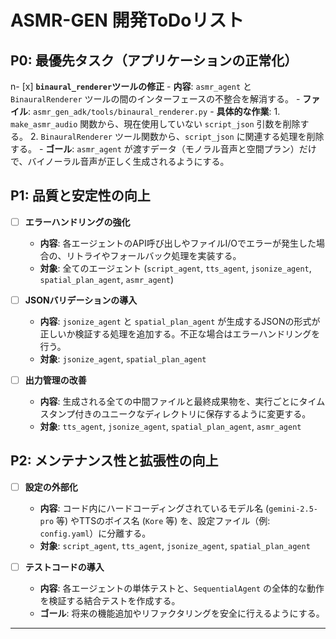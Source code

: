 # ASMR-GEN 開発ToDoリスト

## P0: 最優先タスク（アプリケーションの正常化）

n- [x] **`binaural_renderer`ツールの修正**
    - **内容**: `asmr_agent` と `BinauralRenderer` ツールの間のインターフェースの不整合を解消する。
    - **ファイル**: `asmr_gen_adk/tools/binaural_renderer.py`
    - **具体的な作業**:
        1. `make_asmr_audio` 関数から、現在使用していない `script_json` 引数を削除する。
        2. `BinauralRenderer` ツール関数から、`script_json` に関連する処理を削除する。
    - **ゴール**: `asmr_agent` が渡すデータ（モノラル音声と空間プラン）だけで、バイノーラル音声が正しく生成されるようにする。

## P1: 品質と安定性の向上

- [ ] **エラーハンドリングの強化**
    - **内容**: 各エージェントのAPI呼び出しやファイルI/Oでエラーが発生した場合の、リトライやフォールバック処理を実装する。
    - **対象**: 全てのエージェント (`script_agent`, `tts_agent`, `jsonize_agent`, `spatial_plan_agent`, `asmr_agent`)

- [ ] **JSONバリデーションの導入**
    - **内容**: `jsonize_agent` と `spatial_plan_agent` が生成するJSONの形式が正しいか検証する処理を追加する。不正な場合はエラーハンドリングを行う。
    - **対象**: `jsonize_agent`, `spatial_plan_agent`

- [ ] **出力管理の改善**
    - **内容**: 生成される全ての中間ファイルと最終成果物を、実行ごとにタイムスタンプ付きのユニークなディレクトリに保存するように変更する。
    - **対象**: `tts_agent`, `jsonize_agent`, `spatial_plan_agent`, `asmr_agent`

## P2: メンテナンス性と拡張性の向上

- [ ] **設定の外部化**
    - **内容**: コード内にハードコーディングされているモデル名 (`gemini-2.5-pro` 等) やTTSのボイス名 (`Kore` 等) を、設定ファイル（例: `config.yaml`）に分離する。
    - **対象**: `script_agent`, `tts_agent`, `jsonize_agent`, `spatial_plan_agent`

- [ ] **テストコードの導入**
    - **内容**: 各エージェントの単体テストと、`SequentialAgent` の全体的な動作を検証する結合テストを作成する。
    - **ゴール**: 将来の機能追加やリファクタリングを安全に行えるようにする。

---
